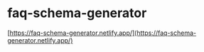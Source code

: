 # faq-schema-generator

[https://faq-schema-generator.netlify.app/](https://faq-schema-generator.netlify.app/)
